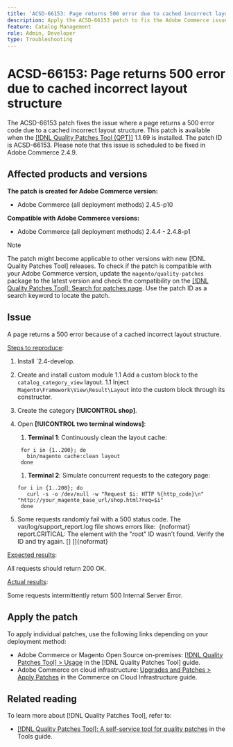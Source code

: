 ```yaml
---
title: 'ACSD-66153: Page returns 500 error due to cached incorrect layout structure'
description: Apply the ACSD-66153 patch to fix the Adobe Commerce issue where a page returns a 500 error code due to a cached incorrect layout structure.
feature: Catalog Management
role: Admin, Developer
type: Troubleshooting
---
```


# ACSD-66153: Page returns 500 error due to cached incorrect layout structure

The ACSD-66153 patch fixes the issue where a page returns a 500 error code due to a cached incorrect layout structure. This patch is available when the [[!DNL Quality Patches Tool (QPT)]](/help/tools/quality-patches-tool/quality-patches-tool-to-self-serve-quality-patches.md) 1.1.69 is installed. The patch ID is ACSD-66153. Please note that this issue is scheduled to be fixed in Adobe Commerce 2.4.9.

## Affected products and versions

**The patch is created for Adobe Commerce version:**

* Adobe Commerce (all deployment methods) 2.4.5-p10

**Compatible with Adobe Commerce versions:**

* Adobe Commerce (all deployment methods) 2.4.4 - 2.4.8-p1

>[!NOTE]
>
>The patch might become applicable to other versions with new [!DNL Quality Patches Tool] releases. To check if the patch is compatible with your Adobe Commerce version, update the `magento/quality-patches` package to the latest version and check the compatibility on the [[!DNL Quality Patches Tool]: Search for patches page](https://experienceleague.adobe.com/tools/commerce-quality-patches/index.html). Use the patch ID as a search keyword to locate the patch.

## Issue

A page returns a 500 error because of a cached incorrect layout structure.

<u>Steps to reproduce</u>:

1. Install `2.4-develop.
1. Create and install custom module
    1.1 Add a custom block to the `catalog_category_view` layout.
    1.1 Inject `Magento\Framework\View\Result\Layout` into the custom block through its constructor.
1. Create the category **[!UICONTROL shop]**.
1. Open **[!UICONTROL two terminal windows]**:
    1. **Terminal 1**: Continuously clean the layout cache:

   ```
    for i in {1..200}; do
      bin/magento cache:clean layout
    done
   ```
   
    1. **Terminal 2**: Simulate concurrent requests to the category page:

   ```
   for i in {1..200}; do
      curl -s -o /dev/null -w "Request $i: HTTP %{http_code}\n" "http://your_magento_base_url/shop.html?req=$i"
    done
   ```
1. Some requests randomly fail with a 500 status code. The var/log/support_report.log file shows errors like: 
{noformat}
report.CRITICAL: The element with the "root" ID wasn't found. Verify the ID and try again. [] []{noformat}

<u>Expected results</u>:

All requests should return 200 OK.

<u>Actual results</u>:

Some requests intermittently return 500 Internal Server Error.

## Apply the patch

To apply individual patches, use the following links depending on your deployment method:

* Adobe Commerce or Magento Open Source on-premises: [[!DNL Quality Patches Tool] > Usage](/help/tools/quality-patches-tool/usage.md) in the [!DNL Quality Patches Tool] guide.
* Adobe Commerce on cloud infrastructure: [Upgrades and Patches > Apply Patches](https://experienceleague.adobe.com/docs/commerce-cloud-service/user-guide/develop/upgrade/apply-patches.html) in the Commerce on Cloud Infrastructure guide.

## Related reading

To learn more about [!DNL Quality Patches Tool], refer to:

* [[!DNL Quality Patches Tool]: A self-service tool for quality patches](/help/tools/quality-patches-tool/quality-patches-tool-to-self-serve-quality-patches.md) in the Tools guide.
